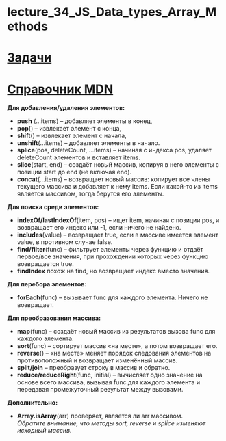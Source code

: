 # lecture_34_JS_Data_types_Array_Methods  

#  [Задачи ](https://github.com/schoolteacherMP/lecture_34_JS_Data_types_Array_Methods/blob/main/tasks.md) 

#  [ Справочник MDN ](https://developer.mozilla.org/ru/docs/Web/JavaScript/Reference/Global_Objects/Array) 

**Для добавления/удаления элементов:**  

- **push** (...items) – добавляет элементы в конец,  
- **pop**() – извлекает элемент с конца,  
- **shift**() – извлекает элемент с начала,  
- **unshift**(...items) – добавляет элементы в начало.  
- **splice**(pos, deleteCount, ...items) – начиная с индекса pos, удаляет deleteCount элементов и вставляет items.  
- **slice**(start, end) – создаёт новый массив, копируя в него элементы с позиции start до end (не включая end).  
- **concat**(...items) – возвращает новый массив: копирует все члены текущего массива и добавляет к нему items. Если какой-то из items является массивом, тогда берутся его элементы.  

**Для поиска среди элементов:**  

- **indexOf/lastIndexOf**(item, pos) – ищет item, начиная с позиции pos, и возвращает его индекс или -1, если ничего не найдено.  
- **includes**(value) – возвращает true, если в массиве имеется элемент value, в противном случае false.  
- **find/filter**(func) – фильтрует элементы через функцию и отдаёт первое/все значения, при прохождении которых через функцию возвращается true.  
- **findIndex** похож на find, но возвращает индекс вместо значения.  

**Для перебора элементов:**  

- **forEach**(func) – вызывает func для каждого элемента. Ничего не возвращает.  

**Для преобразования массива:**  

- **map**(func) – создаёт новый массив из результатов вызова func для каждого элемента.  
- **sort**(func) – сортирует массив «на месте», а потом возвращает его.  
- **reverse**() – «на месте» меняет порядок следования элементов на противоположный и возвращает изменённый массив.  
- **split/join** – преобразует строку в массив и обратно.  
- **reduce/reduceRight**(func, initial) – вычисляет одно значение на основе всего массива, вызывая func для каждого элемента и передавая промежуточный результат между вызовами.  

**Дополнительно:**  

- **Array.isArray**(arr) проверяет, является ли arr массивом.  
_Обратите внимание, что методы sort, reverse и splice изменяют исходный массив._  

